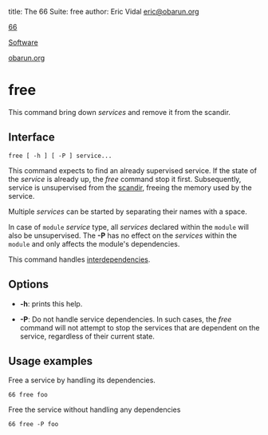 title: The 66 Suite: free
author: Eric Vidal <eric@obarun.org>

[66](index.html)

[Software](https://web.obarun.org/software)

[obarun.org](https://web.obarun.org)

# free

This command bring down *services* and remove it from the scandir.

## Interface

```
free [ -h ] [ -P ] service...
```

This command expects to find an already supervised service. If the state of the *service* is already up, the *free* command stop it first. Subsequently, service is unsupervised from the [scandir](66-scandir.html), freeing the memory used by the service.

Multiple *services* can be started by separating their names with a space.

In case of `module` *service* type, all *services* declared within the `module` will also be unsupervised. The **-P** has no effect on the *services* within the `module` and only affects the module's dependencies.

This command handles [interdependencies](66.html#handling-dependencies).

## Options

- **-h**: prints this help.

- **-P**: Do not handle service dependencies. In such cases, the *free* command will not attempt to stop the services that are dependent on the service, regardless of their current state.

## Usage examples

Free a service by handling its dependencies.

```
66 free foo
```

Free the service without handling any dependencies

```
66 free -P foo
```